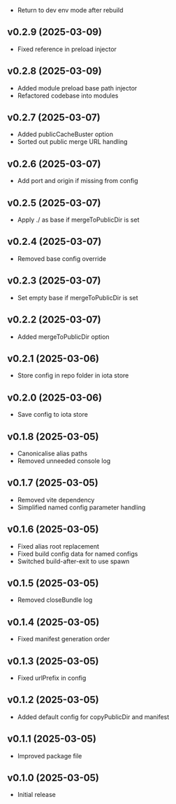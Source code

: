 * Return to dev env mode after rebuild

## v0.2.9 (2025-03-09)
* Fixed reference in preload injector

## v0.2.8 (2025-03-09)
* Added module preload base path injector
* Refactored codebase into modules

## v0.2.7 (2025-03-07)
* Added publicCacheBuster option
* Sorted out public merge URL handling

## v0.2.6 (2025-03-07)
* Add port and origin if missing from config

## v0.2.5 (2025-03-07)
* Apply ./ as base if mergeToPublicDir is set

## v0.2.4 (2025-03-07)
* Removed base config override

## v0.2.3 (2025-03-07)
* Set empty base if mergeToPublicDir is set

## v0.2.2 (2025-03-07)
* Added mergeToPublicDir option

## v0.2.1 (2025-03-06)
* Store config in repo folder in iota store

## v0.2.0 (2025-03-06)
* Save config to iota store

## v0.1.8 (2025-03-05)
* Canonicalise alias paths
* Removed unneeded console log

## v0.1.7 (2025-03-05)
* Removed vite dependency
* Simplified named config parameter handling

## v0.1.6 (2025-03-05)
* Fixed alias root replacement
* Fixed build config data for named configs
* Switched build-after-exit to use spawn

## v0.1.5 (2025-03-05)
* Removed closeBundle log

## v0.1.4 (2025-03-05)
* Fixed manifest generation order

## v0.1.3 (2025-03-05)
* Fixed urlPrefix in config

## v0.1.2 (2025-03-05)
* Added default config for copyPublicDir and manifest

## v0.1.1 (2025-03-05)
* Improved package file

## v0.1.0 (2025-03-05)
* Initial release
